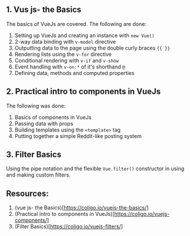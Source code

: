 ## 1. Vus js- the Basics
The basics of VueJs are covered. The following are done:
1. Setting up VueJs and creating an instance with `new Vue()`  
2. 2-way data binding with `v-model` directive  
3. Outputting data to the page using the double curly braces `{{ }}`  
4. Rendering lists using the `v-for` directive  
5. Conditional rendering with `v-if` and `v-show`  
6. Event handling with `v-on:*` of it's shorthand `@`  
7. Defining data, methods and computed properties  

## 2. Practical intro to components in VueJs
The following was done:
1. Basics of components in VueJs  
2. Passing data with props  
3. Building templates using the `<template>` tag  
4. Putting together a simple Reddit-like posting system  

## 3. Filter Basics
Using the pipe notation and the flexible `Vue.filter()` constructor in using and making custom filters.

## Resources:
1. (vue js- the Basics)[https://coligo.io/vuejs-the-basics/]
2. (Practical intro to components in VueJs)[https://coligo.io/vuejs-components/]
3. (Filter Basics)[https://coligo.io/vuejs-filters/]
   
